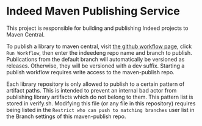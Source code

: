 # Indeed Maven Publishing Service

This project is responsible for building and publishing Indeed projects to Maven Central.

To publish a library to maven central, visit [the github workflow page](https://github.com/indeedeng/maven-publish/actions/workflows/publish.yml),
click `Run Workflow`, then enter the indeedeng repo name and branch to publish. Publications from the default branch will automatically be versioned
as releases. Otherwise, they will be versioned with a dev suffix. Starting a publish workflow requires write access to the maven-publish repo.

Each library repository is only allowed to publish to a certain pattern of artifact paths. This is intended to prevent an internal bad actor from publishing
library artifacts which do not belong to them. This pattern list is stored in verify.sh. Modifying this file (or any file in this repository) requires being
listed in the `Restrict who can push to matching branches` user list in the Branch settings of this maven-publish repo.
